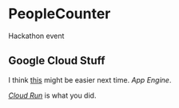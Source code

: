 # PeopleCounter
Hackathon event

## Google Cloud Stuff
I think [this](https://console.cloud.google.com/appengine/start?project=hack-282223&folder&organizationId) might be easier next time. *App Engine*.

[*Cloud Run*](https://cloud.google.com/run/docs/quickstarts/build-and-deploy#python) is what you did.

